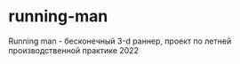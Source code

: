 # running-man
Running man - бесконечный 3-d раннер, проект по летней производственной практике 2022
